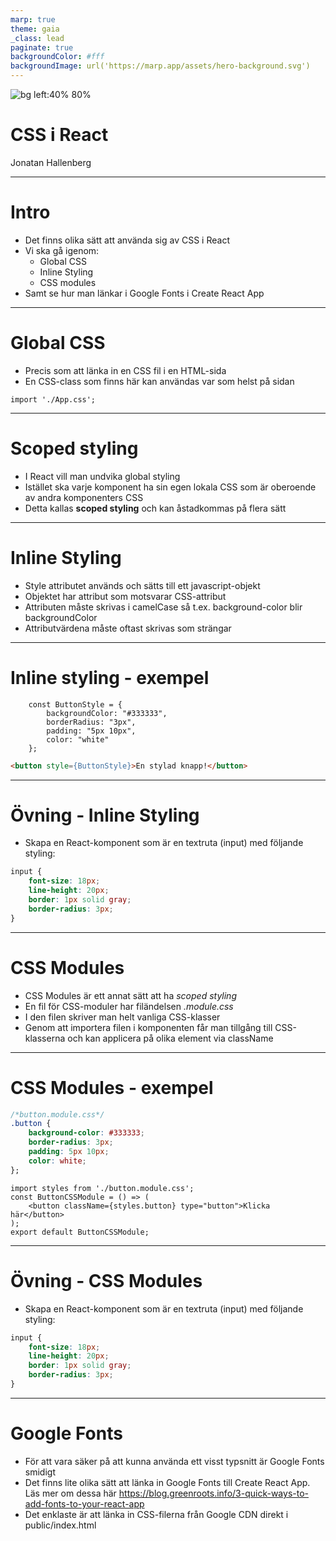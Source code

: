 ```yaml
---
marp: true
theme: gaia
_class: lead
paginate: true
backgroundColor: #fff
backgroundImage: url('https://marp.app/assets/hero-background.svg')
---
```


![bg left:40% 80%](../../Customization/iths-logo.png)

# CSS i React

Jonatan Hallenberg

---

# Intro

- Det finns olika sätt att använda sig av CSS i React
- Vi ska gå igenom:
  - Global CSS
  - Inline Styling
  - CSS modules
- Samt se hur man länkar i Google Fonts i Create React App

---

# Global CSS

- Precis som att länka in en CSS fil i en HTML-sida
- En CSS-class som finns här kan användas var som helst på sidan

```tsx
import './App.css';
```

---

# Scoped styling

- I React vill man undvika global styling
- Istället ska varje komponent ha sin egen lokala CSS som är oberoende av andra komponenters CSS
- Detta kallas **scoped styling** och kan åstadkommas på flera sätt

---

# Inline Styling

- Style attributet används och sätts till ett javascript-objekt
- Objektet har attribut som motsvarar CSS-attribut
- Attributen måste skrivas i camelCase så t.ex. background-color blir backgroundColor
- Attributvärdena måste oftast skrivas som strängar

---

# Inline styling - exempel

```tsx
    const ButtonStyle = {
        backgroundColor: "#333333",
        borderRadius: "3px",
        padding: "5px 10px",
        color: "white"
    };
```

```html
<button style={ButtonStyle}>En stylad knapp!</button>
```
---

# Övning - Inline Styling

- Skapa en React-komponent som är en textruta (input) med följande styling:

```css
input {
    font-size: 18px;
    line-height: 20px;
    border: 1px solid gray;
    border-radius: 3px;
}
```

---

# CSS Modules

- CSS Modules är ett annat sätt att ha *scoped styling*
- En fil för CSS-moduler har filändelsen *.module.css*
- I den filen skriver man helt vanliga CSS-klasser
- Genom att importera filen i komponenten får man tillgång till CSS-klasserna och kan applicera på olika element via className

---

# CSS Modules - exempel

```css
/*button.module.css*/
.button {
    background-color: #333333;
    border-radius: 3px;
    padding: 5px 10px;
    color: white;
};
```

```tsx
import styles from './button.module.css';
const ButtonCSSModule = () => (
    <button className={styles.button} type="button">Klicka här</button>
);
export default ButtonCSSModule;
```
---

# Övning - CSS Modules

- Skapa en React-komponent som är en textruta (input) med följande styling:

```css
input {
    font-size: 18px;
    line-height: 20px;
    border: 1px solid gray;
    border-radius: 3px;
}
```

---

# Google Fonts

- För att vara säker på att kunna använda ett visst typsnitt är Google Fonts smidigt
- Det finns lite olika sätt att länka in Google Fonts till Create React App. Läs mer om dessa här https://blog.greenroots.info/3-quick-ways-to-add-fonts-to-your-react-app
- Det enklaste är att länka in CSS-filerna från Google CDN direkt i public/index.html